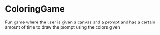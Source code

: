 # ColoringGame
 Fun game where the user is given a canvas and a prompt and has a certain amount of time to draw the prompt using the colors given
